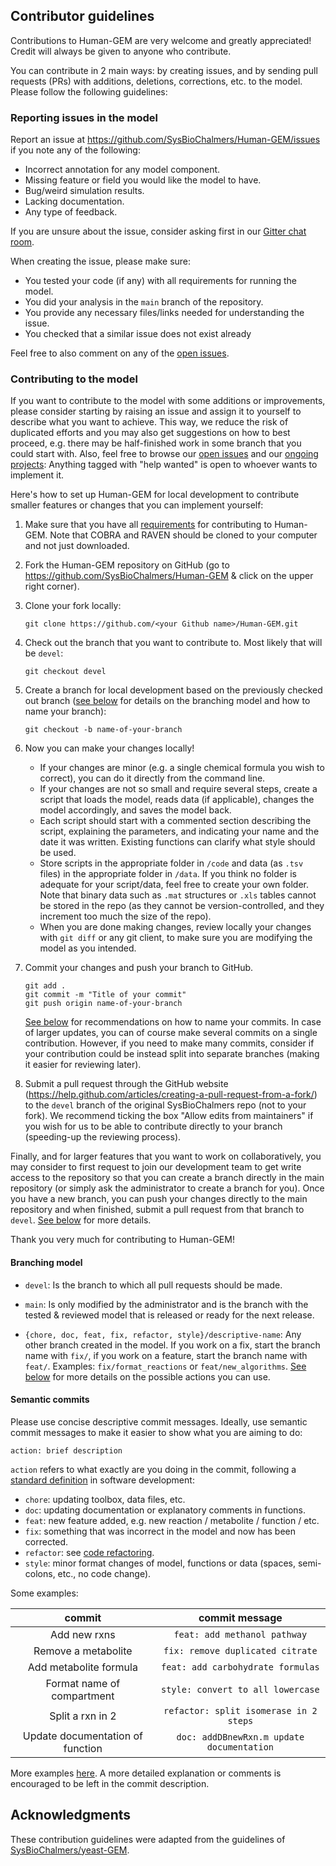 ## Contributor guidelines

Contributions to Human-GEM are very welcome and greatly appreciated! Credit will always be given to anyone who contribute.

You can contribute in 2 main ways: by creating issues, and by sending pull requests (PRs) with additions, deletions, corrections, etc. to the model. Please follow the following guidelines:

### Reporting issues in the model

Report an issue at https://github.com/SysBioChalmers/Human-GEM/issues if you note any of the following:

* Incorrect annotation for any model component.
* Missing feature or field you would like the model to have.
* Bug/weird simulation results.
* Lacking documentation.
* Any type of feedback.

If you are unsure about the issue, consider asking first in our [Gitter chat room](https://gitter.im/SysBioChalmers/Human-GEM).

When creating the issue, please make sure:

* You tested your code (if any) with all requirements for running the model.
* You did your analysis in the `main` branch of the repository.
* You provide any necessary files/links needed for understanding the issue.
* You checked that a similar issue does not exist already

Feel free to also comment on any of the [open issues](https://github.com/SysBioChalmers/Human-GEM/issues).


### Contributing to the model

If you want to contribute to the model with some additions or improvements, please consider starting by raising an issue and assign it to yourself to describe what you want to achieve. This way, we reduce the risk of duplicated efforts and you may also get suggestions on how to best proceed, e.g. there may be half-finished work in some branch that you could start with. Also, feel free to browse our [open issues](https://github.com/SysBioChalmers/Human-GEM/issues) and our [ongoing projects](https://github.com/SysBioChalmers/Human-GEM/projects): Anything tagged with "help wanted" is open to whoever wants to implement it.

Here's how to set up Human-GEM for local development to contribute smaller features or changes that you can implement yourself:

1. Make sure that you have all [requirements](https://github.com/SysBioChalmers/Human-GEM#required-software) for contributing to Human-GEM. Note that COBRA and RAVEN should be cloned to your computer and not just downloaded.

2. Fork the Human-GEM repository on GitHub (go to https://github.com/SysBioChalmers/Human-GEM & click on the upper right corner).

3. Clone your fork locally:
    ```
    git clone https://github.com/<your Github name>/Human-GEM.git
    ```
	
4. Check out the branch that you want to contribute to. Most likely that will be `devel`:
    ```
    git checkout devel
    ```
	
5. Create a branch for local development based on the previously checked out branch ([see below](#branching-model) for details on the branching model and how to name your branch):
    ```
    git checkout -b name-of-your-branch
    ```
	
6. Now you can make your changes locally!
    * If your changes are minor (e.g. a single chemical formula you wish to correct), you can do it directly from the command line.
    * If your changes are not so small and require several steps, create a script that loads the model, reads data (if applicable), changes the model accordingly, and saves the model back.
    * Each script should start with a commented section describing the script, explaining the parameters, and indicating your name and the date it was written. Existing functions can clarify what style should be used.
    * Store scripts in the appropriate folder in `/code` and data (as `.tsv` files) in the appropriate folder in `/data`. If you think no folder is adequate for your script/data, feel free to create your own folder. Note that binary data such as `.mat` structures or `.xls` tables cannot be stored in the repo (as they cannot be version-controlled, and they increment too much the size of the repo).
    * When you are done making changes, review locally your changes with `git diff` or any git client, to make sure you are modifying the model as you intended.

7. Commit your changes and push your branch to GitHub.
    ```
    git add .
    git commit -m "Title of your commit"
    git push origin name-of-your-branch
    ```
    [See below](#semantic-commits) for recommendations on how to name your commits. In case of larger updates, you can of course make several commits on a single contribution. However, if you need to make many commits, consider if your contribution could be instead split into separate branches (making it easier for reviewing later).

8. Submit a pull request through the GitHub website (https://help.github.com/articles/creating-a-pull-request-from-a-fork/) to the `devel` branch of the original SysBioChalmers repo (not to your fork). We recommend ticking the box "Allow edits from maintainers" if you wish for us to be able to contribute directly to your branch (speeding-up the reviewing process).

Finally, and for larger features that you want to work on collaboratively, you may consider to first request to join our development team to get write access to the repository so that you can create a branch directly in the main repository (or simply ask the administrator to create a branch for you). Once you have a new branch, you can push your changes directly to the main repository and when finished, submit a pull request from that branch to `devel`. [See below](#development-team-guidelines) for more details.

Thank you very much for contributing to Human-GEM!

#### Branching model

* `devel`: Is the branch to which all pull requests should be made.

* `main`: Is only modified by the administrator and is the branch with the tested & reviewed model that is released or ready for the next release.

* `{chore, doc, feat, fix, refactor, style}/descriptive-name`: Any other branch created in the model. If you work on a fix, start the branch name with `fix/`, if you work on a feature, start the branch name with `feat/`. Examples: `fix/format_reactions` or `feat/new_algorithms`. [See below](#semantic-commits) for more details on the possible actions you can use.
	
#### Semantic commits

Please use concise descriptive commit messages. Ideally, use semantic commit messages to make it easier to show what you are aiming to do:

`action: brief description`

`action` refers to what exactly are you doing in the commit, following a [standard definition](http://karma-runner.github.io/2.0/dev/git-commit-msg.html) in software development: 
* `chore`: updating toolbox, data files, etc.
* `doc`: updating documentation or explanatory comments in functions.
* `feat`: new feature added, e.g. new reaction / metabolite / function / etc.
* `fix`: something that was incorrect in the model and now has been corrected.
* `refactor`: see [code refactoring](https://en.wikipedia.org/wiki/Code_refactoring).
* `style`: minor format changes of model, functions or data (spaces, semi-colons, etc., no code change).

Some examples:

|commit|commit message|
|:---:|:---:|
|Add new rxns|`feat: add methanol pathway`|
|Remove a metabolite|`fix: remove duplicated citrate`|
|Add metabolite formula|`feat: add carbohydrate formulas`|
|Format name of compartment|`style: convert to all lowercase`|
|Split a rxn in 2|`refactor: split isomerase in 2 steps`|
|Update documentation of function|`doc: addDBnewRxn.m update documentation`|

More examples [here](https://github.com/SysBioChalmers/Human-GEM/commits/main). A more detailed explanation or comments is encouraged to be left in the commit description.


## Acknowledgments

These contribution guidelines were adapted from the guidelines of [SysBioChalmers/yeast-GEM](https://github.com/SysBioChalmers/yeast-GEM/blob/main/.github/CONTRIBUTING.md).

